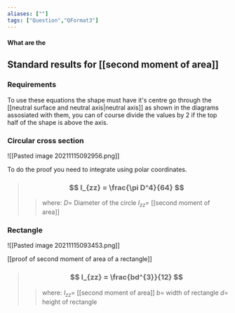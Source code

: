 ```yaml
---
aliases: [""]
tags: ["Question","QFormat3"]
---
```


#### What are the
## Standard results for [[second moment of area]]
### Requirements
To use these equations the shape must have it's centre go through the [[neutral surface and neutral axis|neutral axis]] as shown in the diagrams assosiated with them, you can of course divide the values by 2 if the top half of the shape is above the axis.

### Circular cross section
![[Pasted image 20211115092956.png]]

To do the proof you need to integrate using polar coordinates.

> ### $$ I_{zz} = \frac{\pi D^4}{64} $$ 
>> where:
>> $D=$ Diameter of the circle 
>> $I_{zz}=$ [[second moment of area]]

### Rectangle
![[Pasted image 20211115093453.png]]

[[proof of second moment of area of a rectangle]]

> ### $$ I_{zz} = \frac{bd^{3}}{12} $$ 
>> where:
>> $I_{zz}=$ [[second moment of area]] 
>> $b=$ width of rectangle
>> $d=$ height of rectangle
